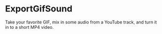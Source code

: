 # ExportGifSound

Take your favorite GIF, mix in some audio from a YouTube track, and turn it
in to a short MP4 video.
